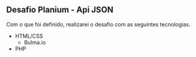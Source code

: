 ## Desafio Planium - Api JSON 

Com o que foi definido, realizarei o desafio com as seguintes tecnologias.

- HTML/CSS
  - Bulma.io
- PHP 

> 